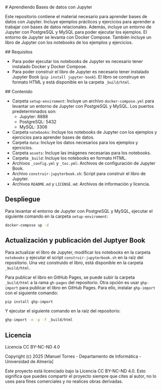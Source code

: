 # Aprendiendo Bases de datos con Jupyter

Este repositorio contiene el material necesario para aprender bases de datos con Jupyter. Incluye ejemplos prácticos y ejercicios para aprender a trabajar con bases de datos relacionales. Además, incluye un entorno de Jupyter con PostgreSQL y MySQL para poder ejecutar los ejemplos. El entorno de Jupyter se levanta con Docker Compose. También incluye un libro de Jupyter con los notebooks de los ejemplos y ejercicios.

## Requisitos

* Para poder ejecutar los notebooks de Jupyter es necesario tener instalado Docker y Docker Compose.
* Para poder construir el libro de Jupyter es necesario tener instalado Jupyter Book (`pip install jupyter-book`). El libro se construye en formato HTML y está disponible en la carpeta `_build/html`.

## Contenido

- Carpeta `setup-enviroment`: Incluye un archivo `docker-compose.yml` para levantar un entorno de Jupyter con PostgreSQL y MySQL. Los puertos predeterminados son: 
    - Jupyter: 8888
    - PostgreSQL: 5432
    - MySQL: 3306
- Carpeta `notebooks`: Incluye los notebooks de Jupyter con los ejemplos y ejercicios para aprender bases de datos.
- Carpeta `data`: Incluye los datos necesarios para los ejemplos y ejercicios.
- Carpeta `assets`: Incluye las imágenes necesarias para los notebooks.
- Carpeta `_build`: Incluye los notebooks en formato HTML.
- Archivos `_config.yml` y `_toc.yml`: Archivos de configuración de Jupyter Book.
- Archivo `construir-jupyterbook.sh`: Script para construir el libro de Jupyter.
- Archivos `README.md` y `LICENSE.md`: Archivos de información y licencia.

## Despliegue

Para levantar el entorno de Jupyter con PostgreSQL y MySQL, ejecutar el siguiente comando en la carpeta `setup-enviroment`:

```bash
docker-compose up -d
```

## Actualización y publicación del Juptyer Book

Para actualizar el libro de Jupyter, modificar los notebooks en la carpeta `notebooks` y ejecutar el script `construir-jupyterbook.sh` en la raíz del repositorio. Una vez construido el libro, está disponible en la carpeta `_build/html`.

Para publicar el libro en GitHub Pages, se puede subir la carpeta `_build/html` a la rama `gh-pages` del repositorio. Otra opción es usar `ghp-import` para publicar el libro en GitHub Pages. Para ello, instalar `ghp-import` con el siguiente comando:

```bash
pip install ghp-import
```

Y ejecutar el siguiente comando en la raíz del repositorio:

```bash
ghp-import -n -p -f _build/html
```

## Licencia

Licencia CC BY-NC-ND 4.0

Copyright (c) 2025 [Manuel Torres - Departamento de Informática - Universidad de Almería]

Este proyecto está licenciado bajo la Licencia CC BY-NC-ND 4.0. Esto significa que puedes compartir el proyecto siempre que cites al autor, no lo uses para fines comerciales y no realices obras derivadas.
